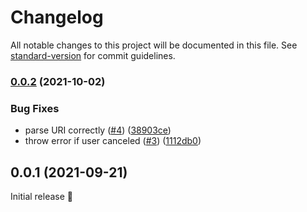 # Changelog

All notable changes to this project will be documented in this file. See [standard-version](https://github.com/conventional-changelog/standard-version) for commit guidelines.

### [0.0.2](https://github.com/robingenz/capacitor-photo-editor/compare/v0.0.1...v0.0.2) (2021-10-02)


### Bug Fixes

* parse URI correctly ([#4](https://github.com/robingenz/capacitor-photo-editor/issues/4)) ([38903ce](https://github.com/robingenz/capacitor-photo-editor/commit/38903ce670e8dc43f2aa192f15f5bca894123d08))
* throw error if user canceled ([#3](https://github.com/robingenz/capacitor-photo-editor/issues/3)) ([1112db0](https://github.com/robingenz/capacitor-photo-editor/commit/1112db03de90f781a1bccf6a8b9baf308893d1f1))

## 0.0.1 (2021-09-21)

Initial release 🎉
